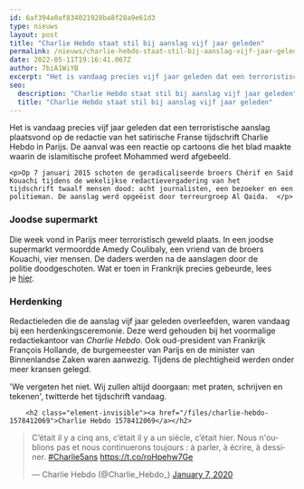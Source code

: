 ```yaml
---
id: 6af394a0af834021928ba8f28a9e61d3
type: nieuws
layout: post
title: "Charlie Hebdo staat stil bij aanslag vijf jaar geleden"
permalink: /nieuws/charlie-hebdo-staat-stil-bij-aanslag-vijf-jaar-geleden/
date: 2022-05-11T19:16:41.067Z
author: 7biA1WiYB
excerpt: "Het is vandaag precies vijf jaar geleden dat een terroristische aanslag plaatsvond op de redactie van het satirische Franse tijdschrift Charlie Hebdo in Parijs. De aanval was een reactie op cartoons die het blad maakte waarin de islamitische profeet Mohammed werd afgebeeld.  "
seo:
  description: "Charlie Hebdo staat stil bij aanslag vijf jaar geleden"
  title: "Charlie Hebdo staat stil bij aanslag vijf jaar geleden"
---
```

Het is vandaag precies vijf jaar geleden dat een terroristische aanslag plaatsvond op de redactie van het satirische Franse tijdschrift Charlie Hebdo in Parijs. De aanval was een reactie op cartoons die het blad maakte waarin de islamitische profeet Mohammed werd afgebeeld.  

    <p>Op 7 januari 2015 schoten de geradicaliseerde broers Chérif en Saïd Kouachi tijdens de wekelijkse redactievergadering van het tijdschrift twaalf mensen dood: acht journalisten, een bezoeker en een politieman. De aanslag werd opgeëist door terreurgroep Al Qaida.  </p>
<h3>Joodse supermarkt</h3>
<p>Die week vond in Parijs meer terroristisch geweld plaats. In een joodse supermarkt vermoordde Amedy Coulibaly, een vriend van de broers Kouachi, vier mensen. De daders werden na de aanslagen door de politie doodgeschoten. Wat er toen in Frankrijk precies gebeurde, lees je <a href="https://original.sevendays.nl/nieuws/charlie-hebdo-hoe-zat-dat-ook-alweer" target="_blank">hier</a>.</p>
<h3>Herdenking</h3>
<p>Redactieleden die de aanslag vijf jaar geleden overleefden, waren vandaag bij een herdenkingsceremonie. Deze werd gehouden bij het voormalige redactiekantoor van <em>Charlie Hebdo</em>. Ook oud-president van Frankrijk François Hollande, de burgemeester van Parijs en de minister van Binnenlandse Zaken waren aanwezig. Tijdens de plechtigheid werden onder meer kransen gelegd.</p>
<p>'We vergeten het niet. Wij zullen altijd doorgaan: met praten, schrijven en tekenen', twitterde het tijdschrift vandaag. <div class="media media-element-container media-default"><div id="file-539419" class="file file-document file-text-oembed">

        <h2 class="element-invisible"><a href="/files/charlie-hebdo-1578412069">Charlie Hebdo 1578412069</a></h2>
    
  
  <div class="content">
    
<blockquote class="twitter-tweet" data-width="550"><p lang="fr" dir="ltr">C’était il y a cinq ans, c’était il y a un siècle, c’était hier. Nous n&#39;oublions pas et nous continuerons toujours : à parler, à écrire, à dessiner. <a href="https://twitter.com/hashtag/Charlie5ans?src=hash&amp;ref_src=twsrc%5Etfw">#Charlie5ans</a> <a href="https://t.co/roHpehw7Ge">https://t.co/roHpehw7Ge</a></p>&mdash; Charlie Hebdo (@Charlie_Hebdo_) <a href="https://twitter.com/Charlie_Hebdo_/status/1214525925121044480?ref_src=twsrc%5Etfw">January 7, 2020</a></blockquote>
<script async="" src="https://platform.twitter.com/widgets.js" charset="utf-8"></script>
  </div>

  
</div>
</div>
<p> </p>  
